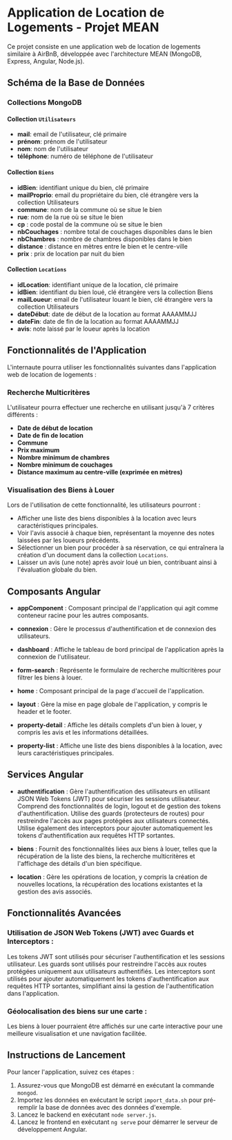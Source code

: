 # Application de Location de Logements - Projet MEAN

Ce projet consiste en une application web de location de logements similaire à AirBnB, développée avec l'architecture MEAN (MongoDB, Express, Angular, Node.js).

## Schéma de la Base de Données

### Collections MongoDB

#### Collection `Utilisateurs`

- **mail**: email de l'utilisateur, clé primaire
- **prénom**: prénom de l'utilisateur
- **nom**: nom de l'utilisateur
- **téléphone**: numéro de téléphone de l'utilisateur

#### Collection `Biens`

- **idBien**: identifiant unique du bien, clé primaire
- **mailProprio**: email du propriétaire du bien, clé étrangère vers la collection Utilisateurs
- **commune**: nom de la commune où se situe le bien
- **rue**: nom de la rue où se situe le bien
- **cp** : code postal de la commune où se situe le bien
- **nbCouchages** : nombre total de couchages disponibles dans le bien
- **nbChambres** : nombre de chambres disponibles dans le bien
- **distance** : distance en mètres entre le bien et le centre-ville
- **prix** : prix de location par nuit du bien

#### Collection `Locations`
- **idLocation**: identifiant unique de la location, clé primaire
- **idBien**: identifiant du bien loué, clé étrangère vers la collection Biens
- **mailLoueur**: email de l'utilisateur louant le bien, clé étrangère vers la collection Utilisateurs
- **dateDébut**: date de début de la location au format AAAAMMJJ
- **dateFin**: date de fin de la location au format AAAAMMJJ
- **avis**: note laissé par le loueur après la location

## Fonctionnalités de l'Application

L'internaute pourra utiliser les fonctionnalités suivantes dans l'application web de location de logements :

### Recherche Multicritères

L'utilisateur pourra effectuer une recherche en utilisant jusqu'à 7 critères différents :
- **Date de début de location**
- **Date de fin de location**
- **Commune**
- **Prix maximum**
- **Nombre minimum de chambres**
- **Nombre minimum de couchages**
- **Distance maximum au centre-ville (exprimée en mètres)**

### Visualisation des Biens à Louer

Lors de l'utilisation de cette fonctionnalité, les utilisateurs pourront :

- Afficher une liste des biens disponibles à la location avec leurs caractéristiques principales.
- Voir l'avis associé à chaque bien, représentant la moyenne des notes laissées par les loueurs précédents.
- Sélectionner un bien pour procéder à sa réservation, ce qui entraînera la création d'un document dans la collection `Locations`.
- Laisser un avis (une note) après avoir loué un bien, contribuant ainsi à l'évaluation globale du bien.


## Composants Angular

- **appComponent** :
  Composant principal de l'application qui agit comme conteneur racine pour les autres composants.

- **connexion** :
  Gère le processus d'authentification et de connexion des utilisateurs.

- **dashboard** :
  Affiche le tableau de bord principal de l'application après la connexion de l'utilisateur.

- **form-search** :
  Représente le formulaire de recherche multicritères pour filtrer les biens à louer.

- **home** :
  Composant principal de la page d'accueil de l'application.

- **layout** :
  Gère la mise en page globale de l'application, y compris le header et le footer.

- **property-detail** :
  Affiche les détails complets d'un bien à louer, y compris les avis et les informations détaillées.

- **property-list** :
  Affiche une liste des biens disponibles à la location, avec leurs caractéristiques principales.

## Services Angular

- **authentification** :
  Gère l'authentification des utilisateurs en utilisant JSON Web Tokens (JWT) pour sécuriser les sessions utilisateur. Comprend des fonctionnalités de login, logout et de gestion des tokens d'authentification. Utilise des guards (protecteurs de routes) pour restreindre l'accès aux pages protégées aux utilisateurs connectés. Utilise également des interceptors pour ajouter automatiquement les tokens d'authentification aux requêtes HTTP sortantes.

- **biens** :
  Fournit des fonctionnalités liées aux biens à louer, telles que la récupération de la liste des biens, la recherche multicritères et l'affichage des détails d'un bien spécifique.

- **location** :
  Gère les opérations de location, y compris la création de nouvelles locations, la récupération des locations existantes et la gestion des avis associés.

## Fonctionnalités Avancées

### Utilisation de JSON Web Tokens (JWT) avec Guards et Interceptors :

Les tokens JWT sont utilisés pour sécuriser l'authentification et les sessions utilisateur. Les guards sont utilisés pour restreindre l'accès aux routes protégées uniquement aux utilisateurs authentifiés. Les interceptors sont utilisés pour ajouter automatiquement les tokens d'authentification aux requêtes HTTP sortantes, simplifiant ainsi la gestion de l'authentification dans l'application.

### Géolocalisation des biens sur une carte : 
Les biens à louer pourraient être affichés sur une carte interactive pour une meilleure visualisation et une navigation facilitée.

## Instructions de Lancement

Pour lancer l'application, suivez ces étapes :

1. Assurez-vous que MongoDB est démarré en exécutant la commande `mongod`.
2. Importez les données en exécutant le script `import_data.sh` pour pré-remplir la base de données avec des données d'exemple.
3. Lancez le backend en exécutant `node server.js`.
4. Lancez le frontend en exécutant `ng serve` pour démarrer le serveur de développement Angular.
